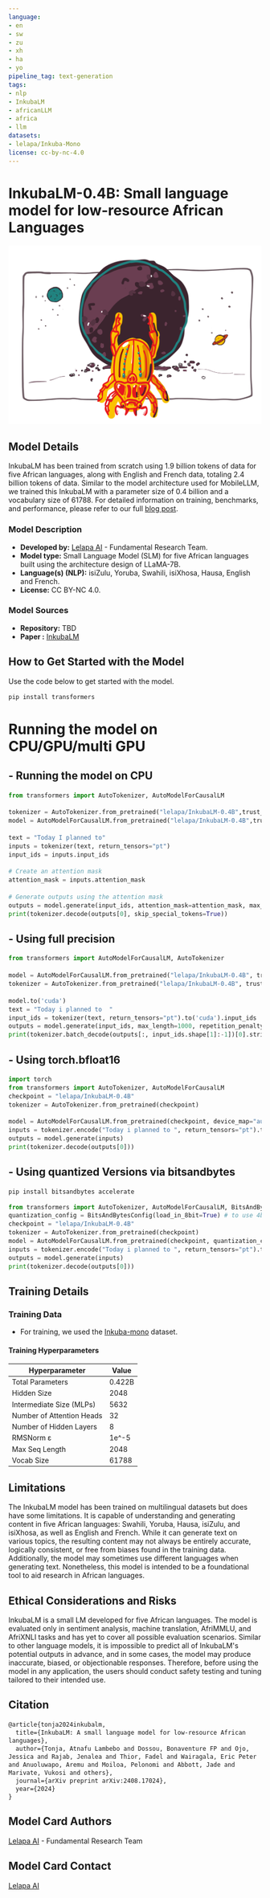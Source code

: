 ```yaml
---
language:
- en
- sw
- zu
- xh
- ha
- yo
pipeline_tag: text-generation
tags:
- nlp
- InkubaLM
- africanLLM
- africa
- llm
datasets:
- lelapa/Inkuba-Mono
license: cc-by-nc-4.0
---
```

# InkubaLM-0.4B: Small language model for low-resource African Languages

<!-- Provide a quick summary of what the model is/does. -->


![ ](InkubaLM.png) 

## Model Details
InkubaLM has been trained from scratch using 1.9 billion tokens of data for five African languages, along with English and French data, totaling 2.4 billion tokens of data. 
Similar to the model architecture used for MobileLLM, we trained this InkubaLM with a parameter size of 0.4 billion and a vocabulary size of 61788. 
For detailed information on training, benchmarks, and performance, please refer to our full [blog post](https://medium.com/@lelapa_ai/inkubalm-a-small-language-model-for-low-resource-african-languages-dc9793842dec).
### Model Description

<!-- Provide a longer summary of what this model is. -->



- **Developed by:** [Lelapa AI](https://lelapa.ai/) - Fundamental Research Team.
- **Model type:** Small Language Model (SLM) for five African languages built using the architecture design of LLaMA-7B.
- **Language(s) (NLP):** isiZulu, Yoruba, Swahili, isiXhosa, Hausa, English and French.
- **License:** CC BY-NC 4.0.

### Model Sources

<!-- Provide the basic links for the model. -->

- **Repository:** TBD
- **Paper :** [InkubaLM](https://arxiv.org/pdf/2408.17024)


## How to Get Started with the Model

Use the code below to get started with the model.

``` python
pip install transformers

```
# Running the model on CPU/GPU/multi GPU
## - Running the model on CPU
``` Python
from transformers import AutoTokenizer, AutoModelForCausalLM

tokenizer = AutoTokenizer.from_pretrained("lelapa/InkubaLM-0.4B",trust_remote_code=True)
model = AutoModelForCausalLM.from_pretrained("lelapa/InkubaLM-0.4B",trust_remote_code=True)

text = "Today I planned to"
inputs = tokenizer(text, return_tensors="pt")
input_ids = inputs.input_ids 

# Create an attention mask
attention_mask = inputs.attention_mask 

# Generate outputs using the attention mask
outputs = model.generate(input_ids, attention_mask=attention_mask, max_length=60,pad_token_id=tokenizer.eos_token_id)
print(tokenizer.decode(outputs[0], skip_special_tokens=True))

```
## - Using full precision
```python
from transformers import AutoModelForCausalLM, AutoTokenizer

model = AutoModelForCausalLM.from_pretrained("lelapa/InkubaLM-0.4B", trust_remote_code=True)
tokenizer = AutoTokenizer.from_pretrained("lelapa/InkubaLM-0.4B", trust_remote_code=True)

model.to('cuda')
text = "Today i planned to  "
input_ids = tokenizer(text, return_tensors="pt").to('cuda').input_ids
outputs = model.generate(input_ids, max_length=1000, repetition_penalty=1.2, pad_token_id=tokenizer.eos_token_id)
print(tokenizer.batch_decode(outputs[:, input_ids.shape[1]:-1])[0].strip())

```
## - Using torch.bfloat16
``` python 
import torch
from transformers import AutoTokenizer, AutoModelForCausalLM
checkpoint = "lelapa/InkubaLM-0.4B"
tokenizer = AutoTokenizer.from_pretrained(checkpoint)

model = AutoModelForCausalLM.from_pretrained(checkpoint, device_map="auto",torch_dtype=torch.bfloat16, trust_remote_code=True)
inputs = tokenizer.encode("Today i planned to ", return_tensors="pt").to("cuda")
outputs = model.generate(inputs)
print(tokenizer.decode(outputs[0]))

```
## - Using quantized Versions via bitsandbytes

``` python
pip install bitsandbytes accelerate
```
``` python
from transformers import AutoTokenizer, AutoModelForCausalLM, BitsAndBytesConfig
quantization_config = BitsAndBytesConfig(load_in_8bit=True) # to use 4bit use `load_in_4bit=True` instead
checkpoint = "lelapa/InkubaLM-0.4B"
tokenizer = AutoTokenizer.from_pretrained(checkpoint)
model = AutoModelForCausalLM.from_pretrained(checkpoint, quantization_config=quantization_config, trust_remote_code=True)
inputs = tokenizer.encode("Today i planned to ", return_tensors="pt").to("cuda")
outputs = model.generate(inputs)
print(tokenizer.decode(outputs[0]))

```


## Training Details

### Training Data

- For training, we used the [Inkuba-mono](https://huggingface.co/datasets/lelapa/Inkuba-Mono) dataset. 



#### Training Hyperparameters

| Hyperparameter      | Value |
| ----------- | ----------- |
| Total Parameters      | 0.422B       |
| Hidden Size   | 2048        |
| Intermediate Size (MLPs)   | 5632        |
| Number of Attention Heads   | 32        |
| Number of Hidden Layers  | 8        |
| RMSNorm ɛ  | 1e^-5        |
| Max Seq Length   | 2048        |
| Vocab Size | 61788 |

## Limitations
The InkubaLM model has been trained on multilingual datasets but does have some limitations. It is capable of understanding and generating content in five African languages: Swahili, Yoruba, Hausa, isiZulu, and isiXhosa, as well as English and French. While it can generate text on various topics, the resulting content may not always be entirely accurate, logically consistent, or free from biases found in the training data. Additionally, the model may sometimes use different languages when generating text. Nonetheless, this model is intended to be a foundational tool to aid research in African languages.

## Ethical Considerations and Risks
InkubaLM is a small LM developed for five African languages. The model is evaluated only in sentiment analysis, machine translation, AfriMMLU, and AfriXNLI tasks and has yet to cover all possible evaluation scenarios. Similar to other language models, it is impossible to predict all of InkubaLM's potential outputs in advance, and in some cases, the model may produce inaccurate, biased, or objectionable responses. Therefore, before using the model in any application, the users should conduct safety testing and tuning tailored to their intended use.

## Citation

```
@article{tonja2024inkubalm,
  title={InkubaLM: A small language model for low-resource African languages},
  author={Tonja, Atnafu Lambebo and Dossou, Bonaventure FP and Ojo, Jessica and Rajab, Jenalea and Thior, Fadel and Wairagala, Eric Peter and Anuoluwapo, Aremu and Moiloa, Pelonomi and Abbott, Jade and Marivate, Vukosi and others},
  journal={arXiv preprint arXiv:2408.17024},
  year={2024}
}
```

## Model Card Authors

[Lelapa AI](https://lelapa.ai/) - Fundamental Research Team

## Model Card Contact

[Lelapa AI](https://lelapa.ai/)